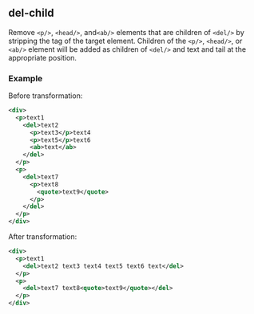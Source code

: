 ## del-child
Remove `<p/>`, `<head/>`, and`<ab/>` elements that are children of `<del/>` by stripping the tag of the target element. Children of the `<p/>`, `<head/>`, or `<ab/>`  element will be added as children of `<del/>` and text and tail at the appropriate position.

### Example
Before transformation:
```xml
<div>
  <p>text1
    <del>text2
      <p>text3</p>text4
      <p>text5</p>text6
      <ab>text</ab>
    </del>
  </p>
  <p>
    <del>text7
      <p>text8
        <quote>text9</quote>
      </p>
    </del>
  </p>
</div>
```

After transformation:
```xml
<div>
  <p>text1
    <del>text2 text3 text4 text5 text6 text</del>
  </p>
  <p>
    <del>text7 text8<quote>text9</quote></del>
  </p>
</div>
```
